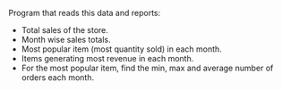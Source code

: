 Program that reads this data and reports:

- Total sales of the store.
- Month wise sales totals.
- Most popular item (most quantity sold) in each month.
- Items generating most revenue in each month.
- For the most popular item, find the min, max and average number of orders each month.

